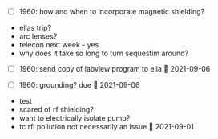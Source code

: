 - [ ] 1960: how and when to incorporate magnetic shielding? 
- elias trip?
- arc lenses?
- telecon next week - yes 
- why does it take so long to turn sequestim around?


- [ ] 1960: send copy of labview program to elia 📅 2021-09-06
- [ ] 1960: grounding? due 📅 2021-09-06



- test
- scared of rf shielding?
- want to electrically isolate pump?
- tc rfi pollution not necessarily an issue 📅 2021-09-01

